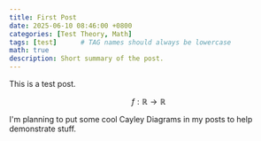 ```yaml
---
title: First Post
date: 2025-06-10 08:46:00 +0800
categories: [Test Theory, Math]
tags: [test]      # TAG names should always be lowercase
math: true
description: Short summary of the post.
---
```


This is a test post. 

$$f:\mathbb{R} \rightarrow \mathbb{R}$$

I'm planning to put some cool Cayley Diagrams in my posts to help demonstrate stuff. 